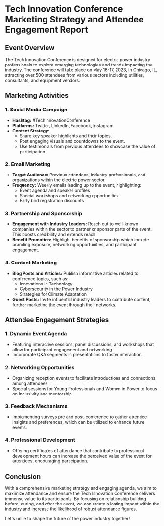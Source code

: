# Tech Innovation Conference Marketing Strategy and Attendee Engagement Report

## Event Overview
The Tech Innovation Conference is designed for electric power industry professionals to explore emerging technologies and trends impacting the industry. The conference will take place on May 16-17, 2023, in Chicago, IL, attracting over 500 attendees from various sectors including utilities, consultants, and equipment vendors.

## Marketing Activities

### 1. **Social Media Campaign**
- **Hashtag:** #TechInnovationConference
- **Platforms:** Twitter, LinkedIn, Facebook, Instagram
- **Content Strategy:**
  - Share key speaker highlights and their topics.
  - Post engaging visuals and countdowns to the event.
  - Use testimonials from previous attendees to showcase the value of participation.

### 2. **Email Marketing**
- **Target Audience:** Previous attendees, industry professionals, and organizations within the electric power sector.
- **Frequency:** Weekly emails leading up to the event, highlighting:
  - Event agenda and speaker profiles
  - Special workshops and networking opportunities
  - Early bird registration discounts

### 3. **Partnership and Sponsorship**
- **Engagement with Industry Leaders:** Reach out to well-known companies within the sector to partner or sponsor parts of the event. This boosts credibility and extends reach.
- **Benefit Promotion:** Highlight benefits of sponsorship which include branding exposure, networking opportunities, and participant engagement.

### 4. **Content Marketing**
- **Blog Posts and Articles:** Publish informative articles related to conference topics, such as:
  - Innovations in Technology
  - Cybersecurity in the Power Industry
  - Strategies for Climate Adaptation
- **Guest Posts:** Invite influential industry leaders to contribute content, further marketing the event through their networks.

## Attendee Engagement Strategies

### 1. **Dynamic Event Agenda**
- Featuring interactive sessions, panel discussions, and workshops that allow for participant engagement and networking.
- Incorporate Q&A segments in presentations to foster interaction.

### 2. **Networking Opportunities**
- Organizing reception events to facilitate introductions and connections among attendees.
- Special sessions for Young Professionals and Women in Power to focus on inclusivity and mentorship.

### 3. **Feedback Mechanisms**
- Implementing surveys pre and post-conference to gather attendee insights and preferences, which can be utilized to enhance future events.

### 4. **Professional Development**
- Offering certificates of attendance that contribute to professional development hours can increase the perceived value of the event for attendees, encouraging participation.

## Conclusion
With a comprehensive marketing strategy and engaging agenda, we aim to maximize attendance and ensure the Tech Innovation Conference delivers immense value to its participants. By focusing on relationship building before, during, and after the event, we can create a lasting impact within the industry and increase the likelihood of robust attendance figures. 

Let's unite to shape the future of the power industry together!